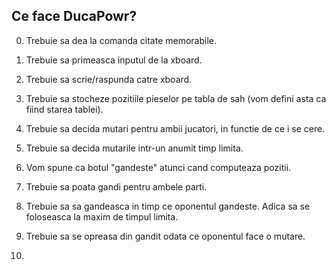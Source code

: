 ## Ce face DucaPowr?

0. Trebuie sa dea la comanda citate memorabile.
1. Trebuie sa primeasca inputul de la xboard.
2. Trebuie sa scrie/raspunda catre xboard.
3. Trebuie sa stocheze pozitiile pieselor pe tabla de sah (vom defini asta ca
    fiind starea tablei).
4. Trebuie sa decida mutari pentru ambii jucatori, in functie de ce i se cere.
5. Trebuie sa decida mutarile intr-un anumit timp limita.

6. Vom spune ca botul "gandeste" atunci cand computeaza pozitii.
7. Trebuie sa poata gandi pentru ambele parti.
8. Trebuie sa sa gandeasca in timp ce oponentul gandeste. Adica sa se
    foloseasca la maxim de timpul limita.
9. Trebuie sa se opreasa din gandit odata ce oponentul face o mutare.
10. 